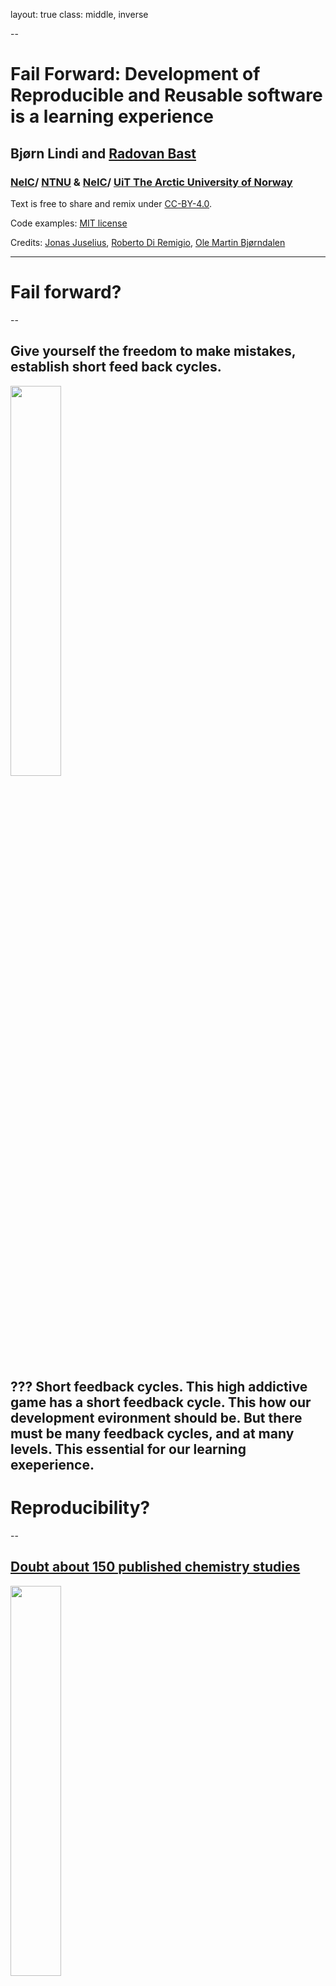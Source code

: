 layout: true
class: middle, inverse

--

# Fail Forward: Development of Reproducible and Reusable software is a learning experience

## Bjørn Lindi and [Radovan Bast](http://bast.fr)

### [NeIC](https://neic.nordforsk.org)/ [NTNU](https://www.ntnu.no) & [NeIC](https://neic.nordforsk.org)/ [UiT The Arctic University of Norway](https://uit.no)

Text is free to share and remix under [CC-BY-4.0](https://creativecommons.org/licenses/by/4.0/).

Code examples: [MIT license](http://opensource.org/licenses/mit-license.html)

Credits: [Jonas Juselius](https://github.com/juselius),
[Roberto Di Remigio](http://totaltrash.xyz),
[Ole Martin Bjørndalen](https://github.com/olemb)

---
# Fail forward?

--
## Give yourself the freedom to make mistakes, establish short feed back cycles.
<img src="img/brio-34000-labyrint-i-tre-1.jpg" style="width: 40%;" />

???
Short feedback cycles. This high addictive game has a short feedback cycle. This how our development evironment should be. But there must be many feedback cycles, and at many levels. This essential for our learning exeperience.
---
# Reproducibility?
--

## [Doubt about 150 published chemistry studies](https://arstechnica.com/information-technology/2019/10/chemists-discover-cross-platform-python-scripts-not-so-cross-platform/)
<img src="img/arts-technica-python-error.png" style="width: 40%;" />

???
WRF - support example:
- "It work a month a go". Is something changed? I don't think I have large-file-support
- 4-6 weeks to sort out what the problem really was (could have done much faster if one of us were more WRF-fluent)

---
# Reusable?
--
<img src="img/tumble-weed.jpg" style="width: 40%;" />
## The bush versus the tree
<img src="img/oak-tree-long-life.jpg" style="width: 40%;" />

???

- Witness development cycles like a bush not as a three.
- A cycle is a PhD-thesis.
- Loss of our most precious resource - time
- Someone comes after us - could be our future self

---

# Write tests first!

--
.. but I know what I am doing, why should I write tests first?

___

# What you "know is a mix of...

* True knowledge
* A set of assumptions 
  
---

## Some of the assumptions are wrong.
A test written first can reveal this.

??? 
- Since you have to think thoroughly about have to write a test testing a  new behaviour, already the thought process may reveal wrong assumptions.

---
# Implementing a feedback cycle
* By writing tests first you implement a feedback cycle. 
* Writing tests specifying behaviour, you create a active environment which relates to your code base.
* If behaviour is broken, it shows up immediately.

---
# Test-first development
* It is a design methodology
* "It helps developers build high quality code by forcing them to write testable code and by concretizing requirements"

???
We are not talking QA here...

---

# Learn Test-Driven Development

<img src="img/red_green_refactor.png" style="width: 40%;" />

???

1. Write a test. Think about how you would like the operation in your
   mind to appear in your code. You are writing a story. Invent the
   interface you wish you had. Include all of the elements in the story
   that you imagine will be necessary to calculate the right answers.
2. Make it run. Quickly getting that bar to green dominates everything
   else. If a clean, simple solution is obvious, then type it in. If the
   clean, simple solution is obvious but it will take you a minute, then
   make a note of it and get back to the main problem, which is getting
   the bar green in seconds. This shift in aesthetics is hard for some
   experienced software engineers. Quick green excuses all sins. But
   only for a moment.
3. Make it right. Now that the system is behaving, put the sinful ways
   of the recent past behind you. Step back onto the straight and narrow
   path of software righteousness. Remove the duplication that you have
   introduced , and get to green quickly.
   
---

# References
* tmux 2 productive mouse-free development by Brian Hogan, The Pragmatic Programmers / Chapter 5 pair programming with tmux
* Beyond Legacy Code - Nine practices to extend the life (and value of) of Your Software , by David Scott Bernstein* Test Driven Development: By Example, by Kent Beck
* Modern C++ Programming with Test-Driven Devleopment
